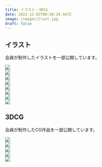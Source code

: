 ```yaml
---
title: イラスト・3DCG
date: 2022-12-02T08:58:19.447Z
image: /image/illust.jpg
draft: false
---
```

## イラスト

会員が制作したイラストを一部公開しています。  

<div class="illust-container">
    <div class="illust-button"><img id="grid-8" onclick="clickedImage('grid-8');" src="/image/illust_kishi_02.png"></div>
    <div class="illust-button"><img id="grid-7" onclick="clickedImage('grid-7');" src="/image/illust_kishi_01.png"></div>
    <div class="illust-button"><img id="grid-6" onclick="clickedImage('grid-6');" src="/image/tsuno_denxchan.png"></div>
    <div class="illust-button"><img id="grid-5" onclick="clickedImage('grid-5');" src="/image/illust_ramune_00.png"></div>
    <div class="illust-button"><img id="grid-4" onclick="clickedImage('grid-4');" src="/image/laisa_1.jpg"></div>
    <div class="illust-button"><img id="grid-3" onclick="clickedImage('grid-3');" src="/image/nanari_1.jpg"></div>
    <div class="illust-button"><img id="grid-2" onclick="clickedImage('grid-2');" src="/image/laisa_2.jpg"></div>
    <div class="illust-button"><img id="grid-1" onclick="clickedImage('grid-1');" src="/image/ramune_robo_den.png"></div>
</div>

<div class="popup" id="js-popup">
    <div class="popup-inner">
        <a><img id="popup-image" src=""></a>
    </div>
    <div class="black-background" id="js-black-bg"></div>
</div>

<style type="text/css">
.popup {
  position: fixed;
  left: 0;
  top: 0;
  width: 100%;
  height: 100%;
  z-index: 9999;
  opacity: 0;
  visibility: hidden;
  transition: .6s;
}
.popup.is-show {
  opacity: 1;
  visibility: visible;
}
.popup-inner {
  position: absolute;
  left: 50%;
  top: 50%;
  transform: translate(-50%,-50%);
  width: 80%;
  max-width: 600px;
  padding: 50px;
  background-color: #fff;
  z-index: 2;
}
.popup-inner img {
  width: 100%;
}
.black-background {
  position: absolute;
  left: 0;
  top: 0;
  width: 100%;
  height: 100%;
  background-color: rgba(0,0,0,.8);
  z-index: 1;
  cursor: pointer;
}
</style>

<script type="text/javascript" src="/js/popupImage.js"></script>

## 3DCG

会員が制作したCG作品を一部公開しています。  

<div class="illust-container">
    <div class="illust-button"><img id="grid-1*" onclick="clickedImage('grid-1*');" src="/image/VRcG_2022_01.png"></div>
    <div class="illust-button"><img id="grid-2*" onclick="clickedImage('grid-2*');" src="/image/VRcG_2022_02.png"></div>
    <div class="illust-button"><img id="grid-3*" onclick="clickedImage('grid-3*');" src="/image/VRcG_2022_03.png"></div>
    <div class="illust-button"><img id="grid-4*" onclick="clickedImage('grid-4*');" src="/image/VRcG_2022_04.png"></div>
    <div class="illust-button"><img id="grid-5*" onclick="clickedImage('grid-5*');" src="/image/VRcG_2022_05.png"></div>
</div>

<div class="popup" id="js-popup">
    <div class="popup-inner">
        <a><img id="popup-image" src=""></a>
    </div>
    <div class="black-background" id="js-black-bg"></div>
</div>

<style type="text/css">
.popup {
  position: fixed;
  left: 0;
  top: 0;
  width: 100%;
  height: 100%;
  z-index: 9999;
  opacity: 0;
  visibility: hidden;
  transition: .6s;
}
.popup.is-show {
  opacity: 1;
  visibility: visible;
}
.popup-inner {
  position: absolute;
  left: 50%;
  top: 50%;
  transform: translate(-50%,-50%);
  width: 80%;
  max-width: 600px;
  padding: 50px;
  background-color: #fff;
  z-index: 2;
}
.popup-inner img {
  width: 100%;
}
.black-background {
  position: absolute;
  left: 0;
  top: 0;
  width: 100%;
  height: 100%;
  background-color: rgba(0,0,0,.8);
  z-index: 1;
  cursor: pointer;
}
</style>